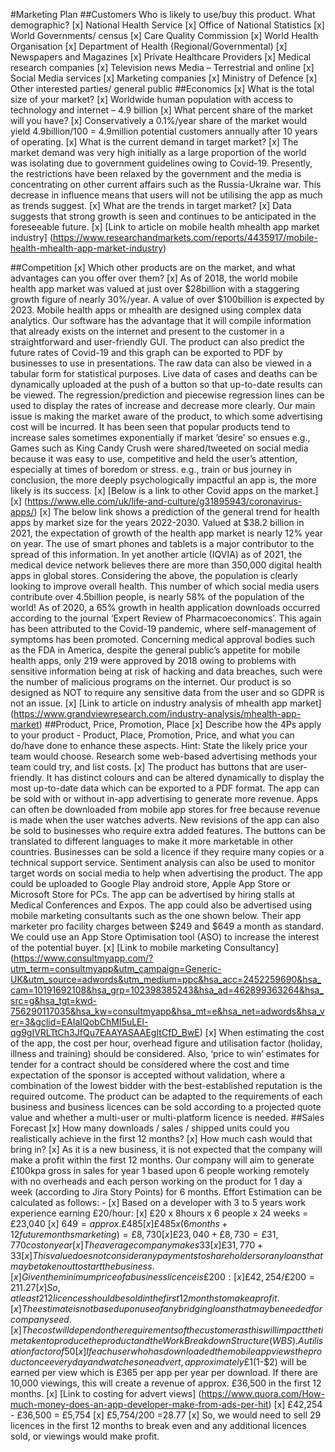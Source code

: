 #Marketing Plan
##Customers
Who is likely to use/buy this product. What demographic?
[x] National Health Service
[x] Office of National Statistics
[x] World Governments/ census
[x] Care Quality Commission
[x] World Health Organisation
[x] Department of Health (Regional/Governmental)
[x] Newspapers and Magazines
[x] Private Healthcare Providers
[x] Medical research companies
[x] Television news Media – Terrestrial and online
[x] Social Media services
[x] Marketing companies
[x] Ministry of Defence
[x] Other interested parties/ general public
##Economics
[x] What is the total size of your market?
[x] Worldwide human population with access to technology and internet – 4.9 billion
[x] What percent share of the market will you have?
[x] Conservatively a 0.1%/year share of the market would yield 4.9billion/100 = 4.9million potential customers annually after 10 years of operating.
[x] What is the current demand in target market? 
[x] The market demand was very high initially as a large proportion of the world was isolating due to government guidelines owing to Covid-19. Presently, the restrictions have been relaxed by the government and the media is concentrating on other current affairs such as the Russia-Ukraine war. This decrease in influence means that users will not be utilising the app as much as trends suggest. 
[x] What are the trends in target market?
[x] Data suggests that strong growth is seen and continues to be anticipated in the foreseeable future.
[x] [Link to article on mobile health mhealth app market industry] (https://www.researchandmarkets.com/reports/4435917/mobile-health-mhealth-app-market-industry)

##Competition
[x] Which other products are on the market, and what advantages can you offer over them?
[x] As of 2018, the world mobile health app market was valued at just over $28billion with a staggering growth figure of nearly 30%/year. A value of over $100billion is expected by 2023. Mobile health apps or mhealth are designed using complex data analytics. Our software has the advantage that it will compile information that already exists on the internet and present to the customer in a straightforward and user-friendly GUI. The product can also predict the future rates of Covid-19 and this graph can be exported to PDF by businesses to use in presentations. The raw data can also be viewed in a tabular form for statistical purposes. Live data of cases and deaths can be dynamically uploaded at the push of  a button so that up-to-date results can be viewed. The regression/prediction and piecewise regression lines can be used to display the rates of increase and decrease more clearly. Our main issue is making the market aware of the product, to which some advertising cost will be incurred. It has been seen that popular products tend to increase sales sometimes exponentially if market ‘desire’ so ensues e.g., Games such as King Candy Crush were shared/tweeted on social media because it was easy to use, competitive and held the user’s attention, especially at times of boredom or stress. e.g., train or bus journey in conclusion, the more deeply psychologically impactful an app is, the more likely is its success.
[x] [Below is a link to other Covid apps on the market.]
[x] (https://www.elle.com/uk/life-and-culture/g31895943/coronavirus-apps/)
[x] The below link shows a prediction of the general trend for health apps by market size for the years 2022-2030. Valued at $38.2 billion in 2021, the expectation of growth of the health app market is nearly 12% year on year. The use of smart phones and tablets is a major contributor to the spread of this information. In yet another article (IQVIA) as of 2021, the medical device network believes there are more than 350,000 digital health apps in global stores. Considering the above, the population is clearly looking to improve overall health. This number of which social media users contribute over 4.5billion people, is nearly 58% of the population of the world! As of 2020, a 65% growth in health application downloads occurred according to the journal ‘Expert Review of Pharmacoeconomics’. This again has been attributed to the Covid-19 pandemic, where self-management of symptoms has been promoted. Concerning medical approval bodies such as the FDA in America, despite the general public’s appetite for mobile health apps, only 219 were approved by 2018 owing to problems with sensitive information being at risk of hacking and data breaches, such were the number of malicious programs on the internet. Our product is so designed as NOT to require any sensitive data from the user and so GDPR is not an issue.
[x] [Link to article on industry analysis of mhealth app market] (https://www.grandviewresearch.com/industry-analysis/mhealth-app-market)
##Product, Price, Promotion, Place
[x] Describe how the 4Ps apply to your product - Product, Place, Promotion, Price, and what you can do/have done to enhance these aspects. Hint: State the likely price your team would choose.
Research some web-based advertising methods your team could try, and list costs. 
[x] The product has buttons that are user-friendly. It has distinct colours and can be altered dynamically to display the most up-to-date data which can be exported to a PDF format. The app can be sold with or without in-app advertising to generate more revenue. Apps can often be downloaded from mobile app stores for free because revenue is made when the user watches adverts. New revisions of the app can also be sold to businesses who require extra added features. The buttons can be translated to different languages to make it more marketable in other countries. Businesses can be sold a licence if they require many copies or a technical support service. Sentiment analysis can also be used to monitor target words on social media to help when advertising the product. The app could be uploaded to Google Play android store, Apple App Store or Microsoft Store for PCs. The app can be advertised by hiring stalls at Medical Conferences and Expos. The app could also be advertised using mobile marketing consultants such as the one shown below. Their app marketer pro facility charges between $249 and $649 a month as standard. We could use an App Store Optimisation tool (ASO) to increase the interest of the potential buyer.
[x] [Link to mobile marketing Consultancy] (https://www.consultmyapp.com/?utm_term=consultmyapp&utm_campaign=Generic-UK&utm_source=adwords&utm_medium=ppc&hsa_acc=2452259690&hsa_cam=10191692108&hsa_grp=102398385243&hsa_ad=462899363264&hsa_src=g&hsa_tgt=kwd-756290117035&hsa_kw=consultmyapp&hsa_mt=e&hsa_net=adwords&hsa_ver=3&gclid=EAIaIQobChMI5uLEl-qg9gIVRLTtCh3JfQu7EAAYASAAEgItCfD_BwE)
[x] When estimating the cost of the app, the cost per hour, overhead figure and utilisation factor (holiday, illness and training) should be considered. Also, ‘price to win’ estimates for tender for a contract should be considered where the cost and time expectation of the sponsor is accepted without validation, where a combination of the lowest bidder with the best-established reputation is the required outcome. The product can be adapted to the requirements of each business and business licences can be sold according to a projected quote value and whether a multi-user or multi-platform licence is needed.
##Sales Forecast
[x] How many downloads / sales / shipped units could you realistically achieve in the first 12 months?
[x] How much cash would that bring in?
[x] As it is a new business, it is not expected that the company will make a profit within the first 12 months. Our company will aim to generate £100kpa gross in sales for year 1 based upon 6 people working remotely with no overheads and each person working on the product for 1 day a week (according to Jira Story Points) for 6 months. 
Effort Estimation can be calculated as follows: -
[x] Based on a developer with 3 to 5 years work experience earning £20/hour:
[x] £20 x 8hours x 6 people x 24 weeks = £23,040
[x] $649 = approx. £485
[x] £485 x (6 months + 12 future months marketing) = £8,730
[x] £23,040 + £8,730 = £31,770 cost on year
[x] The average company makes 33% profit per year.
[x] £31,770 + 33% = £42,254.10
[x] This value does not consider any payments to shareholders or any loans that may be taken out to start the business. 
[x] Given the minimum price of a business licence is £200:
[x] £42,254/£200 = 211.27 
[x] So, at least 212 licences should be sold in the first 12 months to make a profit.
[x] The estimate is not based upon use of any bridging loans that may be needed for company seed.
[x] The cost will depend on the requirements of the customer as this will impact the time taken to produce the product and the Work Breakdown Structure (WBS). A utilisation factor of 50% also affects the number of staff that are needed for each project.
[x] If each user who has downloaded the mobile app views the product once every day and watches one advert, approximately £1 ($1-$2) will be earned per view which is £365 per app per year per download. If there are 10,000 viewings, this will create a revenue of approx. £36,500 in the first 12 months.
[x] [Link to costing for advert views] (https://www.quora.com/How-much-money-does-an-app-developer-make-from-ads-per-hit)
[x] £42,254 - £36,500 = £5,754
[x] £5,754/200 =28.77
[x] So, we would need to sell 29 licences in the first 12 months to break even and any additional licences sold, or viewings would make profit.



